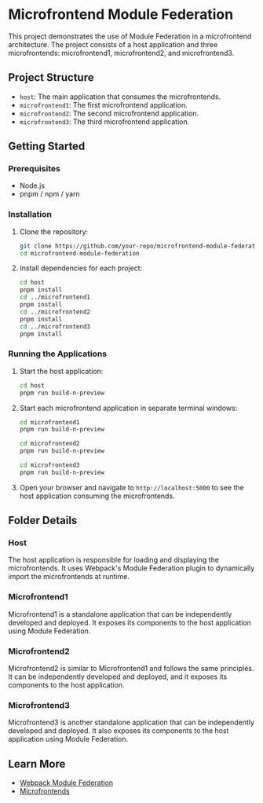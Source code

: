 # Microfrontend Module Federation

This project demonstrates the use of Module Federation in a microfrontend architecture. The project consists of a host application and three microfrontends: microfrontend1, microfrontend2, and microfrontend3.

## Project Structure

- `host`: The main application that consumes the microfrontends.
- `microfrontend1`: The first microfrontend application.
- `microfrontend2`: The second microfrontend application.
- `microfrontend3`: The third microfrontend application.

## Getting Started

### Prerequisites

- Node.js
- pnpm / npm / yarn

### Installation

1. Clone the repository:
    ```sh
    git clone https://github.com/your-repo/microfrontend-module-federation.git
    cd microfrontend-module-federation
    ```

2. Install dependencies for each project:
    ```sh
    cd host
    pnpm install
    cd ../microfrontend1
    pnpm install
    cd ../microfrontend2
    pnpm install
    cd ../microfrontend3
    pnpm install
    ```

### Running the Applications

1. Start the host application:
    ```sh
    cd host
    pnpm run build-n-preview
    ```

2. Start each microfrontend application in separate terminal windows:
    ```sh
    cd microfrontend1
    pnpm run build-n-preview
    ```

    ```sh
    cd microfrontend2
    pnpm run build-n-preview
    ```

    ```sh
    cd microfrontend3
    pnpm run build-n-preview
    ```

3. Open your browser and navigate to `http://localhost:5000` to see the host application consuming the microfrontends.

## Folder Details

### Host

The host application is responsible for loading and displaying the microfrontends. It uses Webpack's Module Federation plugin to dynamically import the microfrontends at runtime.

### Microfrontend1

Microfrontend1 is a standalone application that can be independently developed and deployed. It exposes its components to the host application using Module Federation.

### Microfrontend2

Microfrontend2 is similar to Microfrontend1 and follows the same principles. It can be independently developed and deployed, and it exposes its components to the host application.

### Microfrontend3

Microfrontend3 is another standalone application that can be independently developed and deployed. It also exposes its components to the host application using Module Federation.

## Learn More

- [Webpack Module Federation](https://webpack.js.org/concepts/module-federation/)
- [Microfrontends](https://micro-frontends.org/)
